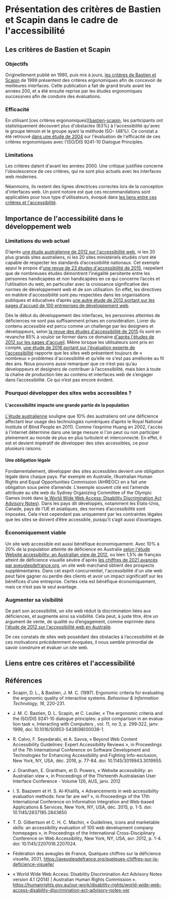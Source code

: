 # Présentation des critères de Bastien et Scapin dans le cadre de l'accessibilité

## Les critères de Bastien et Scapin

### Objectifs

Originellement publié en 1990, puis mis à jours, [les critères de Bastien et Scapin][bastien-scapin] de 1999 présentent des critères ergonomiques afin de concevoir de meilleures interfaces. Cette publication a fait de grand bruits avant les années 200, et a été ensuite reprise par les études ergonomiques successives afin de conduire des évaluations. 

### Efficacité

En utilisant [ces critères ergonomiques][[bastien-scapin], les participants ont statistiquement découvert plus d'obstacles (63%) à l'accessibilité qu'avec le groupe témoin et le groupe ayant la méthode ISO- (48%). Ce constat a été retrouvé [dans une étude de 2004](bastien-scapin-2004) sur l'évaluation de l'efficacité de ces critères ergonomiques avec <span lang="en">l'ISO/DIS 9241-10 Dialogue Principles</span>.

### Limitations

Les critères datent d'avant les années 2000. Une critique justifiée concerne l'obsolescence de ces critères, qui ne sont plus actuels avec les interfaces web modernes.

Néanmoins, ils restent des lignes directrices correctes lors de la conception d'interfaces web. Un point notoire est que ces recommandations sont applicables pour tous type d'utilisateurs, évoqué dans [les liens entre ces critères et l'accessibilité](#liens-entre-ces-critères-et-laccessibilité).

## Importance de l'accessibilité dans le développement web

### Limitations du web actuel

D’après [une étude australienne de 2012 sur l'accessibilité web][2012-web-accessibility-australian-view], ni les 20 plus grands sites australiens, ni les 20 sites ministériels étudiés n’ont été capable de respecter les standards d’accessibilité nationaux. Cet exemple appui le propos d'[une revue de 23 études d'accessibilité de 2015][2015-accessibility-evaluation-methods-how-far-are-we], rappelant que de nombreuses études démontrent l’inégalité persitente entre les personnes handicapées et non handicapées en ce qui concerne l’accès et l’utilisation du web, en particulier avec la croissance significative des normes de développement web et de son utilisation. En effet, les directives en matière d'accessibilité sont peu respectées dans les organisations publiques et éducatives d’après [une autre étude de 2012 portant sur les pages d'accueil de 100 entreprises de développement web][2012-guidelines-icons-and-marketable-skills-an-accessibility-evaluation-of-100-web-development-company-homepages].

Dès le début du développement des interfaces, les personnes atteintes de déficiences ne sont pas suffisamment prises en considération. Livrer du contenu accessible est percu comme un challenge par les designers et développeurs, selon [la revue des études d'accessibilité de 2015][2015-accessibility-evaluation-methods-how-far-are-we] Ils sont en revanche 85% à vouloir se former dans ce domaine [d'après l'études de 2012 sur les pages d'accueil][2012-guidelines-icons-and-marketable-skills-an-accessibility-evaluation-of-100-web-development-company-homepages]. Même lorsque les utilisateurs sont pris en compte, [une étude de 2016 portant sur l'évaluation experte de l'accessibilité][2016-expert-accessibility-reviews] rapporte que les sites web présentent toujours de « nombreux » problèmes d'accessibilité et qu’elle ne s'est pas améliorée au fil des ans. Nous pouvons aussi remarquer que ce n’est pas qu’au développeurs et designers de contribuer à l’accessibilité, mais bien à toute la chaîne de production liée au contenu et interfaces web de s’engager dans l’accessibilité. Ce qui n’est pas encore évident.

### Pourquoi développer des sites webs accessibles ?

#### L'accessibilité impacte une grande partie de la population

[L'étude australienne][2012-web-accessibility-australian-view] souligne que 10% des australiens ont une déficience affectant leur usage des technologies numériques d’après le Royal National Institute of Blind People en 2011). Comme l’exprime Huang en 2002, l'accès à l'internet détermine dans une large mesure si l'on peut ou non participer pleinement au monde de plus en plus turbulent et interconnecté. En effet, il est et devient impératif de développer des sites accessibles, ce pour plusieurs raisons.

#### Une obligation légale

Fondamentalement, développer des sites accessibles devient une obligation légale dans chaque pays. Par exemple en Australie, l’Australian Human Rights and Equal Opportunities Commission (AHREOC) en a fait une obligation sous peine d’amende. L’exemple souvent cité est l’amende attribuée au site web du Sydney Organizing Committee of the Olympic Games (noté dans [le <span lang="en">World Wide Web Access: Disability Discrimination Act Advisory Notes</span>][www-access-disability-discrimination-act-advisory-notes]). Dans les pays dit développés, notamment les États-Unis, Canade, pays de l’UE et asiatiques, des normes d’accessibilité sont imposées. Cela n’est cependant pas uniquement par les contraintes légales que les sites se doivent d’être accessible, puisqu’il s’agit aussi d’avantages.

### Économiquement viable

Un site web accessible est aussi bénéfique économiquement. Avec 10% à 20% de la population atteinte de déficience en Australie [selon l'étude <span lang="en">Website accessibility: an Australian view</span> de 2012][2012-web-accessibility-australian-view], ou bien 1,5% de français atteint de déficience visuelle sévère d'après [les chiffres de 2021 avancés par aveuglesdefrance.org][aveuglesdefrance], un site web marchand obtient des prospects supplémentaires. Dans cet  esprit concurrentiel, l'accessibilité d'un site web peut faire gagner ou perdre des clients et avoir un impact significatif sur les bénéfices d'une entreprise. Certes cela est bénéfique économiquement, mais ce n’est pas le seul avantage.

### Augmenter sa visibilité

De part son accessibilité, un site web réduit la discrimination liées aux déficiences, et augmente ainsi sa visibilité. Cela peut, à juste titre, être un argument de vente, de qualité ou d’engagement, comme exprimée dans [l'étude de 2012 sur l'accessibilité web en Australie][2012-web-accessibility-australian-view].

De ces constats de sites web possédant des obstacles à l’accessibilité et de ces motivations précédemment évoquées, il nous semble primordial de savoir construire et évaluer un site web.

## Liens entre ces critères et l'accessibilité



## Références

[bastien-scapin]: https://www.researchgate.net/publication/263039319_Ergonomic_Criteria_for_Evaluating_the_Ergonomic_Quality_of_Interactive_Systems

* Scapin, D. L., & Bastien, J. M. C. (1997). <span lang="en">Ergonomic criteria for evaluating the ergonomic quality of interactive systems. *Behaviour & Information Technology</span>, 16*, 220-231.

[ bastien-scapin-2004]: https://academic.oup.com/iwc/article-abstract/11/3/299/794295

* J. M. C. Bastien, D. L. Scapin, et C. Leulier, <span lang="en">« The ergonomic criteria and the ISO/DIS 9241-10 dialogue principles: a pilot comparison in an evaluation task », Interacting with Computers </span></span>, vol. 11, no 3, p. 299‑322, janv. 1999, doi: 10.1016/S0953-5438(98)00038-1.

[2016-expert-accessibility-reviews]: https://www.semanticscholar.org/paper/Beyond-Web-Content-Accessibility-Guidelines%3A-Expert-Calvo-Seyedarabi/1b3fb5de886c5f28a6c37772a32180ed2462e96b/figure/11

* R. Calvo, F. Seyedarabi, et A. Savva, « <span lang="en">Beyond Web Content Accessibility Guidelines: Expert Accessibility Reviews », in Proceedings of the 7th International Conference on Software Development and Technologies for Enhancing Accessibility and Fighting Info-exclusion</span>, New York, NY, USA, déc. 2016, p. 77-84. doi: 10.1145/3019943.3019955.

[2012-web-accessibility-australian-view]: https://www.researchgate.net/profile/David-Powers-4/publication/262323623_Website_accessibility_an_Australian_view/links/54ed43190cf27fbfd77247e3/Website-accessibility-an-Australian-view.pdf

* J. Grantham, E. Grantham, et D. Powers, « <span lang="en">Website accessibility: an Australian view », in Proceedings of the Thirteenth Australasian User Interface Conference</span> - Volume 126, AUS, janv. 2012

[2015-accessibility-evaluation-methods-how-far-are-we]: https://dlnext.acm.org/doi/abs/10.1145/2837185.2843850

* I. S. Baazeem et H. S. Al-Khalifa, « <span lang="en">Advancements in web accessibility evaluation methods: how far are we? », in Proceedings of the 17th International Conference on Information Integration and Web-based Applications & Services</span>, New York, NY, USA, déc. 2015, p. 1-5. doi: 10.1145/2837185.2843850

[2012-guidelines-icons-and-marketable-skills-an-accessibility-evaluation-of-100-web-development-company-homepages]: https://www.semanticscholar.org/paper/Guidelines%2C-icons-and-marketable-skills%3A-an-of-100-Gilbertson-Machin/5d60ab0f07c4aa38a130c4ee5fc6c52c63f571c3

* T. D. Gilbertson et C. H. C. Machin, « <span lang="en">Guidelines, icons and marketable skills: an accessibility evaluation of 100 web development company homepages », in Proceedings of the International Cross-Disciplinary Conference on Web Accessibility</span>, New York, NY, USA, avr. 2012, p. 1-4. doi: 10.1145/2207016.2207024.

[aveuglesdefrance]: https://aveuglesdefrance.org/quelques-chiffres-sur-la-deficience-visuelle/

* Fédération des aveugles de France, Quelques chiffres sur la déficience visuelle, 2021, https://aveuglesdefrance.org/quelques-chiffres-sur-la-deficience-visuelle/ 

[www-access-disability-discrimination-act-advisory-notes]: https://humanrights.gov.au/our-work/disability-rights/world-wide-web-access-disability-discrimination-act-advisory-notes-ver

* « <span lang="en">World Wide Web Access: Disability Discrimination Act Advisory Notes version 4.1 (2014) | Australian Human Rights Commission </span>».
    https://humanrights.gov.au/our-work/disability-rights/world-wide-web-access-disability-discrimination-act-advisory-notes-ver